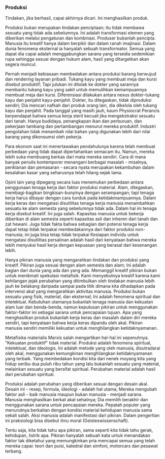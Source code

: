### Produksi

Tindakan, jika berhasil, capai akhirnya dicari. Ini menghasilkan produk.

Produksi bukan merupakan tindakan penciptaan; itu tidak membawa sesuatu yang tidak ada sebelumnya. Ini adalah transformasi elemen yang diberikan melalui pengaturan dan kombinasi. Produser bukanlah pencipta. Manusia itu kreatif hanya dalam berpikir dan dalam ranah imajinasi. Dalam dunia fenomena eksternal ia hanyalah sebuah transformator. Semua yang dapat dia capai adalah menggabungkan sarana yang tersedia sedemikian rupa sehingga sesuai dengan hukum alam, hasil yang ditargetkan akan segera muncul.

Pernah menjadi kebiasaan membedakan antara produksi barang berwujud dan rendering layanan pribadi. Tukang kayu yang membuat meja dan kursi disebut produktif; Tapi julukan ini ditolak ke dokter yang sarannya membantu tukang kayu yang sakit untuk memulihkan kemampuannya membuat meja dan kursi. Diferensiasi dilakukan antara nexus dokter-tukang kayu dan penjahit kayu-penjahit. Dokter, itu ditegaskan, tidak diproduksi sendiri; Dia mencari nafkah dari produk orang lain, dia dikelola oleh tukang kayu dan penjahit. Pada tanggal yang masih jauh, kaum Physiocrat Perancis berpendapat bahwa semua kerja steril kecuali jika mengekstraksi sesuatu dari tanah. Hanya budidaya, penangkapan ikan dan perburuan, dan pekerjaan tambang dan pertambangan menurut mereka produktif. Industri pengolahan tidak menambah nilai bahan yang digunakan lebih dari nilai barang yang dikonsumsi oleh pekerja.

Para ekonom saat ini menertawakan pendahulunya karena telah membuat perbedaan yang tidak dapat dipertahankan semacam itu. Namun, mereka lebih suka membuang berkas dari mata mereka sendiri. Cara di mana banyak penulis kontemporer menangani berbagai masalah - misalnya, periklanan dan pemasaran - secara nyata merupakan kekambuhan dalam kesalahan kasar yang seharusnya telah hilang sejak lama.

Opini lain yang dipegang secara luas menemukan perbedaan antara penggunaan tenaga kerja dan faktor produksi material. Alam, ditegaskan, membagi-bagikan bingkisan-bunyinya dengan serampangan; tapi tenaga kerja harus dibayar dengan cara tunduk pada ketidakmampuannya. Dalam kerja keras dan mengatasi disutilitas tenaga kerja manusia menambahkan sesuatu ke alam semesta yang sebelumnya tidak ada. Dalam hal ini tenaga kerja disebut kreatif. Ini juga salah. Kapasitas manusia untuk bekerja diberikan di alam semesta seperti kapasitas asli dan inheren dari tanah dan zat hewani. Juga tidak fakta bahwa sebagian dari potensi tenaga kerja dapat tetap tidak terpakai membedakannya dari faktor produksi non-manusia; ini juga bisa tetap tidak terpakai Kesiapan individu untuk mengatasi disutilitas persalinan adalah hasil dari kenyataan bahwa mereka lebih menyukai hasil kerja dengan kepuasan yang berasal dari kesenangan lebih.

Hanya pikiran manusia yang mengarahkan tindakan dan produksi yang kreatif. Pikiran juga sesuai dengan alam semesta dan alam; Ini adalah bagian dari dunia yang ada dan yang ada. Memanggil kreatif pikiran bukan untuk menikmati spekulasi metafisik. Kami menyebutnya kreatif karena kami kehilangan jejak perubahan yang ditimbulkan oleh tindakan manusia lebih jauh ke belakang daripada sampai pada titik dimana kita dihadapkan pada intervensi akal yang mengarahkan aktivitas manusia. Produksi bukan sesuatu yang fisik, material, dan eksternal; Ini adalah fenomena spiritual dan intelektual. Kebutuhan utamanya bukanlah tenaga manusia dan kekuatan alam luar dan benda-benda, namun keputusan pikiran untuk menggunakan faktor-faktor ini sebagai sarana untuk pencapaian tujuan. Apa yang menghasilkan produk bukanlah kerja keras dan masalah dalam diri mereka sendiri, tapi kenyataan bahwa kerja keras dipandu oleh akal. Pikiran manusia sendiri memiliki kekuatan untuk menghilangkan ketidaknyamanan.

Metafisika materialis Marxis salah mengartikan hal-hal ini sepenuhnya. "Kekuatan produktif" tidak material. Produksi adalah fenomena spiritual, intelektual, dan ideologis. Ini adalah metode yang oleh manusia, disutradarai oleh akal, menggunakan kemungkinan menghilangkan ketidaknyamanan yang terbaik. Yang membedakan kondisi kita dari nenek moyang kita yang hidup seribu dua puluh ribu tahun yang lalu bukanlah sesuatu yang material, melainkan sesuatu yang bersifat spiritual. Perubahan material adalah hasil dari perubahan spiritual.

Produksi adalah perubahan yang diberikan sesuai dengan desain akal. Desain ini - resep, formula, ideologi - adalah hal utama; Mereka mengubah faktor asli - baik manusia maupun bukan manusia - menjadi sarana. Manusia menghasilkan berkat akal sehatnya; Dia memilih berakhir dan menggunakan sarana untuk pencapaian mereka. Pepatah populer yang menurutnya berkaitan dengan kondisi material kehidupan manusia sama sekali salah. Aksi manusia adalah manifestasi dari pikiran. Dalam pengertian ini praksiologi bisa disebut ilmu moral (Geisteswissenschaft).

Tentu saja, kita tidak tahu apa pikiran, sama seperti kita tidak tahu gerak, kehidupan, listrik apa. Pikiran hanyalah sebuah kata untuk menandakan faktor tak diketahui yang memungkinkan pria mencapai semua yang telah mereka capai: teori dan puisi, katedral dan simfoni, motorcars dan pesawat terbang.
